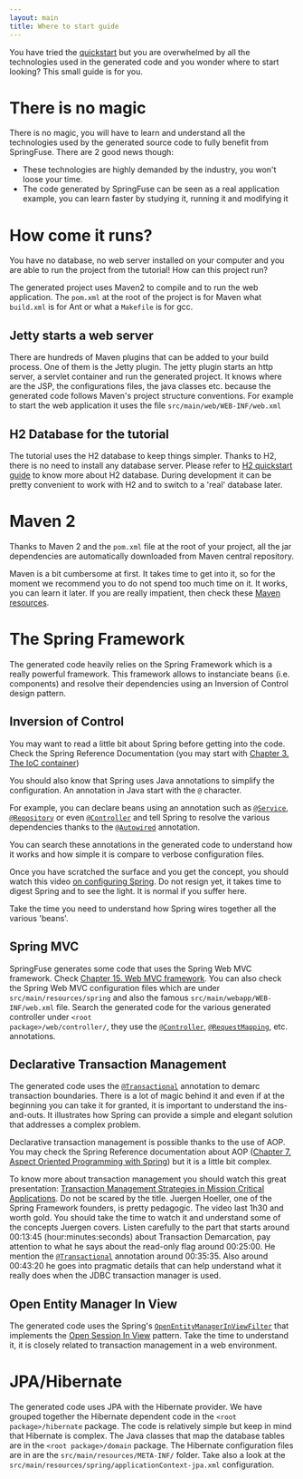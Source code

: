 ```yaml
---
layout: main
title: Where to start guide 
---
```


You have tried the <a href="/app/quickstart">quickstart</a>
but you are overwhelmed by all the technologies used in the generated code
and you wonder where to start looking? This small guide is for you.

# There is no magic

There is no magic, you will have to learn and understand all the technologies used by the generated source code
to fully benefit from SpringFuse. There are 2 good news though:
* These technologies are highly demanded by the industry, you won't loose your time.
* The code generated by SpringFuse can be seen as a real application example, you can learn faster by studying it, running it and modifying it

# How come it runs?

You have no database, no web server installed on your computer and you are able to run
the project from the tutorial! How can this project run?


The generated project uses Maven2 to compile and to run the web application.
The <code>pom.xml</code> at the root of the project is for Maven what <code>build.xml</code>
is for Ant or what a <code>Makefile</code> is for gcc.

## Jetty starts a web server

There are hundreds of Maven plugins that can be added to your build process. One of them is the
Jetty plugin. The jetty plugin starts an http server, a servlet container and run
the generated project. It knows where are the JSP, the configurations files, the java classes etc.
because the generated code follows Maven's project structure conventions.
For example to start the web application it uses the file <code>src/main/web/WEB-INF/web.xml</code>

## H2 Database for the tutorial

The tutorial uses the H2 database to keep things simpler. Thanks to H2, there is no need
to install any database server. Please refer to <a href="http://www.h2database.com/html/quickstart.html">H2 quickstart
guide</a> to know more about H2 database. During development it can be pretty convenient to work with H2 and to switch to
a 'real' database later.

# Maven 2

Thanks to Maven 2 and the <code>pom.xml</code> file at the root of your project, all the jar dependencies are automatically downloaded from
Maven central repository.


Maven is a bit cumbersome at first. It takes time to get into it, so for the moment we recommend you to do not spend too much time
on it. It works, you can learn it later. If you are really impatient, then check these
<a href="http://maven.apache.org/articles.html">Maven resources</a>.

# The Spring Framework

The generated code heavily relies on the Spring Framework which
is a really powerful framework. This framework allows to instanciate beans
(i.e. components) and resolve their dependencies using an Inversion of Control design pattern.

## Inversion of Control

You may want to read a little bit about Spring before getting into the code.
Check the Spring Reference Documentation (you may start with
<a href="http://static.springsource.org/spring/docs/3.0.x/spring-framework-reference/html/beans.html">Chapter 3. The IoC container</a>)


You should also know that Spring uses Java annotations to simplify
the configuration. An annotation in Java start with the <code>@</code> character.


For example, you can declare beans using an annotation such
as <code><a href="http://static.springsource.org/spring/docs/3.0.x/javadoc-api/org/springframework/stereotype/Service.html">@Service</a></code>, 
<code><a href="http://static.springsource.org/spring/docs/3.0.x/javadoc-api/org/springframework/stereotype/Repository.html">@Repository</a></code> 
or even <code><a href="http://static.springsource.org/spring/docs/3.0.x/javadoc-api/org/springframework/stereotype/Controller.html">@Controller</a></code>
and tell Spring to resolve the various dependencies thanks to the
<code><a href="http://static.springsource.org/spring/docs/3.0.x/javadoc-api/org/springframework/beans/factory/annotation/Autowired.html">@Autowired</a></code> annotation.


You can search these annotations in the generated code to understand how it works and how
simple it is compare to verbose configuration files.



Once you have scratched the surface and you get the concept, you should
watch this video <a href="http://www.infoq.com/presentations/johnson-configuring-spring">on configuring Spring</a>.
Do not resign yet, it takes time to digest Spring and to see the light. It is normal if you suffer here.


Take the time you need to understand how Spring wires together all the various 'beans'.


## Spring MVC

SpringFuse generates some code that uses the Spring Web MVC framework. Check
<a href="http://static.springsource.org/spring/docs/3.0.x/spring-framework-reference/html/mvc.html">Chapter 15. Web MVC framework</a>. 
You can also check the Spring Web MVC configuration files
which are under <code>src/main/resources/spring</code>
and also the famous <code>src/main/webapp/WEB-INF/web.xml</code> file.
Search the generated code for the various generated controller under
<code>&lt;root package&gt;/web/controller/</code>, they use the <code><a href="http://static.springsource.org/spring/docs/3.0.x/javadoc-api/org/springframework/stereotype/Controller.html">@Controller</a></code>,
<code><a href="http://static.springsource.org/spring/docs/3.0.x/javadoc-api/org/springframework/web/bind/annotation/RequestMapping.html">@RequestMapping</a></code>, etc. annotations.


## Declarative Transaction Management

The generated code uses the <code><a href="http://static.springsource.org/spring/docs/3.0.x/javadoc-api/org/springframework/transaction/annotation/Transactional.html">@Transactional</a></code> annotation to demarc transaction boundaries. 
There is a lot of magic behind it and even if at the beginning you can take it for granted, it is important to understand the ins-and-outs.
It illustrates how Spring can provide a simple and elegant solution that addresses a complex problem.


Declarative transaction management is possible thanks to the use of AOP.
You may check the Spring Reference documentation about AOP 
(<a href="http://static.springsource.org/spring/docs/3.0.x/spring-framework-reference/html/aop.html">Chapter 7.
Aspect Oriented Programming with Spring</a>) but it is a little bit complex.


To know more about transaction management you should watch this great presentation:
<a href="http://www.infoq.com/presentations/transaction-management-strategies">Transaction Management Strategies in Mission Critical Applications</a>.
Do not be scared by the title. Juergen Hoeller, one of the Spring Framework founders, is pretty pedagogic.
The video last 1h30 and worth gold. You should take the time to watch it and understand some of the concepts Juergen covers.
Listen carefully to the part that starts around 00:13:45 (hour:minutes:seconds) about Transaction Demarcation,
pay attention to what he says about the read-only flag around 00:25:00. He mention the <code><a href="http://static.springsource.org/spring/docs/3.0.x/javadoc-api/org/springframework/transaction/annotation/Transactional.html">@Transactional</a></code>
annotation around 00:35:35. Also around 00:43:20 he goes into pragmatic details that can help understand
what it really does when the JDBC transaction manager is used.


## Open Entity Manager In View

The generated code uses the Spring's
<a href="http://static.springsource.org/spring/docs/3.0.x/javadoc-api/org/springframework/orm/jpa/support/OpenEntityManagerInViewFilter.html">
<code>OpenEntityManagerInViewFilter</code></a> that implements the <a href="http://www.hibernate.org/43.html">Open Session In View</a> pattern.
Take the time to understand it, it is closely related to transaction management in a web environment.

# JPA/Hibernate

The generated code uses JPA with the Hibernate provider. We have grouped together the Hibernate dependent code in the <code>&lt;root package&gt;/hibernate</code> package.
The code is relatively simple but keep in mind that Hibernate is complex. The Java classes that map the database tables are
in the <code>&lt;root package&gt;/domain</code> package. The Hibernate configuration files are in are the <code>src/main/resources/META-INF/</code> folder.
Take also a look at the <code>src/main/resources/spring/applicationContext-jpa.xml</code> configuration.

